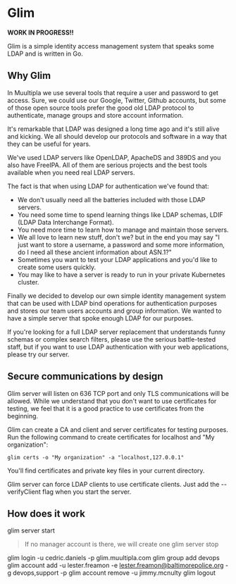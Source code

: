 
# Glim

**WORK IN PROGRESS!!**

Glim is a simple identity access management system that speaks some LDAP and is written in Go.

## Why Glim

In Muultipla we use several tools that require a user and password to get access. Sure, we could use our Google, Twitter, Github accounts, but some of those open source tools prefer the good old LDAP protocol to authenticate, manage groups and store account information.

It's remarkable that LDAP was designed a long time ago and it's still alive and kicking. We all should develop our protocols and software in a way that they can be useful for years.

We've used LDAP servers like OpenLDAP, ApacheDS and 389DS and you also have FreeIPA. All of them are serious projects and the best tools available when you need real LDAP servers.

The fact is that when using LDAP for authentication we've found that:

- We don't usually need all the batteries included with those LDAP servers.
- You need some time to spend learning things like LDAP schemas, LDIF (LDAP Data Interchange Format).
- You need more time to learn how to manage and maintain those servers.
- We all love to learn new stuff, don't we? but in the end you may say "I just want to store a username, a password and some more information, do I need all these ancient information about ASN.1?"
- Sometimes you want to test your LDAP applications and you'd like to create some users quickly.
- You may like to have a server is ready to run in your private Kubernetes cluster.

Finally we decided to develop our own simple identity management system that can be used with LDAP bind operations for authentication purposes and stores our team users accounts and group information. We wanted to have a simple server that spoke enough LDAP for our purposes.

If you're looking for a full LDAP server replacement that understands funny schemas or complex search filters, please use the serious battle-tested staff, but if you want to use LDAP authentication with your web applications, please try our server.

## Secure communications by design

Glim server will listen on 636 TCP port and only TLS communications will be allowed. While we understand that you don't want to use certificates for testing, we feel that it is a good practice to use certificates from the beginning.

Glim can create a CA and client and server certificates for testing purposes. Run the following command to create certificates for localhost and "My organization":

`glim certs -o "My organization" -a "localhost,127.0.0.1"`

You'll find certificates and private key files in your current directory.

Glim server can force LDAP clients to use certificate clients. Just add the --verifyClient flag when you start the server.

## How does it work

glim server start
> If no manager account is there, we will create one
glim server stop

glim login -u cedric.daniels -p glim.muultipla.com
glim group add devops
glim account add -u lester.freamon -e lester.freamon@baltimorepolice.org -g devops,support -p
glim account remove -u jimmy.mcnulty
glim logout

